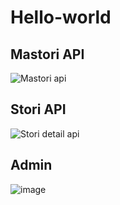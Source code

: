 # Hello-world

## Mastori API
![Mastori api](https://user-images.githubusercontent.com/23496280/204717744-422a75c8-20ce-4f09-9b07-f399b97d354d.png)

## Stori API
![Stori detail api](https://user-images.githubusercontent.com/23496280/204717987-c83162d7-8133-41d9-953c-bd086667101a.png)

## Admin 
![image](https://user-images.githubusercontent.com/23496280/204451451-9cd1deb7-422f-4096-8e5c-de009b0cdd95.png)
